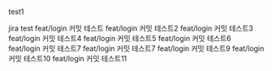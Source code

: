 test1

jira test
feat/login 커밋 테스트
feat/login 커밋 테스트2
feat/login 커밋 테스트3
feat/login 커밋 테스트4
feat/login 커밋 테스트5
feat/login 커밋 테스트6
feat/login 커밋 테스트7
feat/login 커밋 테스트7
feat/login 커밋 테스트9
feat/login 커밋 테스트10
feat/login 커밋 테스트11

